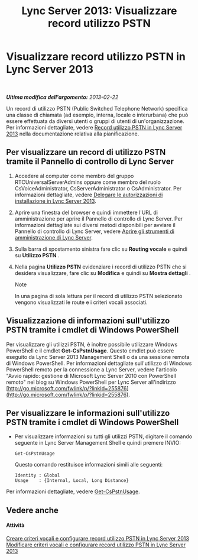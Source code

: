 ﻿---
title: 'Lync Server 2013: Visualizzare record utilizzo PSTN'
TOCTitle: Visualizzare record utilizzo PSTN
ms:assetid: 65025c78-c263-472c-9ff9-e170588f10b5
ms:mtpsurl: https://technet.microsoft.com/it-it/library/Gg398458(v=OCS.15)
ms:contentKeyID: 49300797
ms.date: 08/24/2015
mtps_version: v=OCS.15
ms.translationtype: HT
---

# Visualizzare record utilizzo PSTN in Lync Server 2013

 

_**Ultima modifica dell'argomento:** 2013-02-22_

Un record di utilizzo PSTN (Public Switched Telephone Network) specifica una classe di chiamata (ad esempio, interna, locale o interurbana) che può essere effettuata da diversi utenti o gruppi di utenti di un'organizzazione. Per informazioni dettagliate, vedere [Record utilizzo PSTN in Lync Server 2013](lync-server-2013-pstn-usage-records.md) nella documentazione relativa alla pianificazione.

## Per visualizzare un record di utilizzo PSTN tramite il Pannello di controllo di Lync Server

1.  Accedere al computer come membro del gruppo RTCUniversalServerAdmins oppure come membro del ruolo CsVoiceAdministrator, CsServerAdministrator o CsAdministrator. Per informazioni dettagliate, vedere [Delegare le autorizzazioni di installazione in Lync Server 2013](lync-server-2013-delegate-setup-permissions.md).

2.  Aprire una finestra del browser e quindi immettere l'URL di amministrazione per aprire il Pannello di controllo di Lync Server. Per informazioni dettagliate sui diversi metodi disponibili per avviare il Pannello di controllo di Lync Server, vedere [Aprire gli strumenti di amministrazione di Lync Server](lync-server-2013-open-lync-server-administrative-tools.md).

3.  Sulla barra di spostamento sinistra fare clic su **Routing vocale** e quindi su **Utilizzo PSTN** .

4.  Nella pagina **Utilizzo PSTN** evidenziare i record di utilizzo PSTN che si desidera visualizzare, fare clic su **Modifica** e quindi su **Mostra dettagli** .
    

    > [!NOTE]
    > In una pagina di sola lettura per il record di utilizzo PSTN selezionato vengono visualizzati le route e i criteri vocali associati.



## Visualizzazione di informazioni sull'utilizzo PSTN tramite i cmdlet di Windows PowerShell

Per visualizzare gli utilizzi PSTN, è inoltre possibile utilizzare Windows PowerShell e il cmdlet **Get-CsPstnUsage**. Questo cmdlet può essere eseguito da Lync Server 2013 Management Shell o da una sessione remota di Windows PowerShell. Per informazioni dettagliate sull'utilizzo di Windows PowerShell remoto per la connessione a Lync Server, vedere l'articolo "Avvio rapido: gestione di Microsoft Lync Server 2010 con PowerShell remoto" nel blog su Windows PowerShell per Lync Server all'indirizzo [http://go.microsoft.com/fwlink/p/?linkId=255876](http://go.microsoft.com/fwlink/p/?linkid=255876).

## Per visualizzare le informazioni sull'utilizzo PSTN tramite i cmdlet di Windows PowerShell

  - Per visualizzare informazioni su tutti gli utilizzi PSTN, digitare il comando seguente in Lync Server Management Shell e quindi premere INVIO:
    
        Get-CsPstnUsage
    
    Questo comando restituisce informazioni simili alle seguenti:
    
        Identity : Global
        Usage    : {Internal, Local, Long Distance}

Per informazioni dettagliate, vedere [Get-CsPstnUsage](https://docs.microsoft.com/en-us/powershell/module/skype/Get-CsPstnUsage).

## Vedere anche

#### Attività

[Creare criteri vocali e configurare record utilizzo PSTN in Lync Server 2013](lync-server-2013-create-a-voice-policy-and-configure-pstn-usage-records.md)  
[Modificare criteri vocali e configurare record utilizzo PSTN in Lync Server 2013](lync-server-2013-modify-a-voice-policy-and-configure-pstn-usage-records.md)

